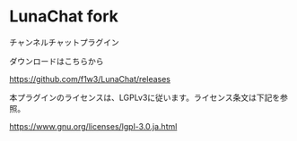 # LunaChat fork

チャンネルチャットプラグイン

ダウンロードはこちらから

https://github.com/f1w3/LunaChat/releases

本プラグインのライセンスは、LGPLv3に従います。ライセンス条文は下記を参照。

https://www.gnu.org/licenses/lgpl-3.0.ja.html
